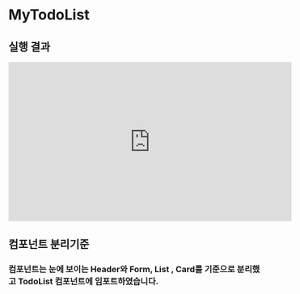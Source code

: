 # MyTodoList

## 실행 결과

<iframe width="560" height="315" src="https://youtu.be/oQctIYLWWPA" frameborder="0" allow="autoplay; encrypted-media" allowfullscreen></iframe>

## 컴포넌트 분리기준

### 컴포넌트는 눈에 보이는 Header와 Form, List , Card를 기준으로 분리했고 TodoList 컴포넌트에 임포트하였습니다.
